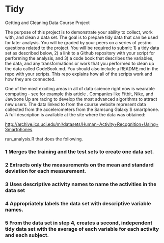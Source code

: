 # Tidy

Getting and Cleaning Data Course Project

The purpose of this project is to demonstrate your ability to collect, work with, and clean a data set. The goal is to prepare tidy data that can be used for later analysis. You will be graded by your peers on a series of yes/no questions related to the project. You will be required to submit: 1) a tidy data set as described below, 2) a link to a Github repository with your script for performing the analysis, and 3) a code book that describes the variables, the data, and any transformations or work that you performed to clean up the data called CodeBook.md. You should also include a README.md in the repo with your scripts. This repo explains how all of the scripts work and how they are connected.

One of the most exciting areas in all of data science right now is wearable computing - see for example this article . Companies like Fitbit, Nike, and Jawbone Up are racing to develop the most advanced algorithms to attract new users. The data linked to from the course website represent data collected from the accelerometers from the Samsung Galaxy S smartphone. A full description is available at the site where the data was obtained:

http://archive.ics.uci.edu/ml/datasets/Human+Activity+Recognition+Using+Smartphones 

 run_analysis.R that does the following.

 ###  1 Merges the training and the test sets to create one data set.
 ###  2 Extracts only the measurements on the mean and standard deviation for each measurement.
 ###  3 Uses descriptive activity names to name the activities in the data set
 ###  4 Appropriately labels the data set with descriptive variable names.
 ###  5 From the data set in step 4, creates a second, independent tidy data set with the average of each variable for each activity and each subject.
